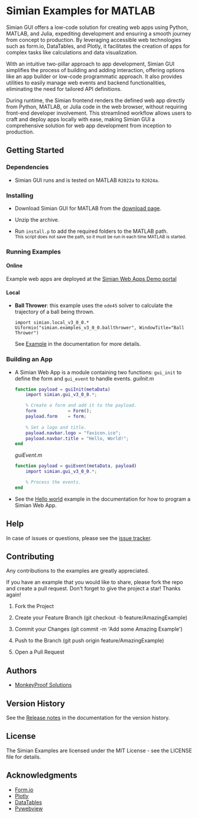 # Simian Examples for MATLAB

Simian GUI offers a low-code solution for creating web apps using Python, MATLAB, and Julia, expediting development and ensuring a smooth journey from concept to production. By leveraging accessible web technologies such as form.io, DataTables, and Plotly, it facilitates the creation of apps for complex tasks like calculations and data visualization.
 
With an intuitive two-pillar approach to app development, Simian GUI simplifies the process of building and adding interaction, offering options like an app builder or low-code programmatic approach. It also provides utilities to easily manage web events and backend functionalities, eliminating the need for tailored API definitions.
 
During runtime, the Simian frontend renders the defined web app directly from Python, MATLAB, or Julia code in the web browser, without requiring front-end developer involvement. This streamlined workflow allows users to craft and deploy apps locally with ease, making Simian GUI a comprehensive solution for web app development from inception to production.

## Getting Started

### Dependencies

* Simian GUI runs and is tested on MATLAB `R2022a` to `R2024a`.

### Installing

* Download Simian GUI for MATLAB  from the [download page](https://downloads.simiansuite.com/matlab/).

* Unzip the archive.

* Run `install.p` to add the required folders to the MATLAB path.  
    <small>This script does not save the path, so it must be run in each time MATLAB is started.</small>

### Running Examples

#### Online

Example web apps are deployed at the [Simian Web Apps Demo portal](https://demo01.simiansuite.com/)

#### Local

* **Ball Thrower**: this example uses the `ode45` solver to calculate the trajectory of a ball being thrown.
    ```
    import simian.local_v3_0_0.*
    Uiformio("simian.examples_v3_0_0.ballthrower", WindowTitle="Ball Thrower")
    ```
    See [Example](https://doc.simiansuite.com/simian-gui/example.html) in the documentation for more details.

### Building an App

* A Simian Web App is a module containing two functions: `gui_init` to define the form and `gui_event` to handle events.
    *guiInit.m*
    ```matlab
    function payload = guiInit(metaData)
        import simian.gui_v3_0_0.*;

        % Create a form and add it to the payload.
        form            = Form();
        payload.form    = form;
        
        % Set a logo and title.
        payload.navbar.logo = "favicon.ico";
        payload.navbar.title = "Hello, World!";
    end
    ```
    *guiEvent.m*
    ```matlab
    function payload = guiEvent(metaData, payload)
        import simian.gui_v3_0_0.*;

        % Process the events.
    end
    ```

* See the [Hello world](https://doc.simiansuite.com/simian-gui/setup/hello.html) example in the documentation for how to program a Simian Web App.

## Help

In case of issues or questions, please see the [issue tracker](https://github.com/Simian-Web-Apps/Issue-Tracker).

## Contributing

Any contributions to the examples are greatly appreciated.

If you have an example that you would like to share, please fork the repo and create a pull request. Don't forget to give the project a star! Thanks again!

1. Fork the Project

2. Create your Feature Branch (git checkout -b feature/AmazingExample)

3. Commit your Changes (git commit -m 'Add some Amazing Example')

4. Push to the Branch (git push origin feature/AmazingExample)

5. Open a Pull Request

## Authors

* [MonkeyProof Solutions](https://monkeyproofsolutions.nl)

## Version History

See the [Release notes](https://doc.simiansuite.com/simian-gui/release_notes.html) in the documentation for the version history.

## License

The Simian Examples are licensed under the MIT License - see the LICENSE file for details.

## Acknowledgments

* [Form.io](https://form.io)
* [Plotly](https://plotly.com)
* [DataTables](https://datatables.net/)
* [Pywebview](https://pywebview.flowrl.com/)
